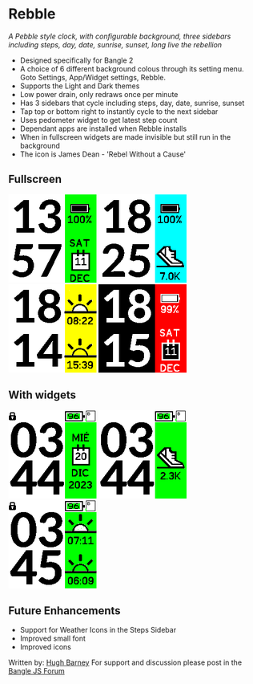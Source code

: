 # Rebble

   *A Pebble style clock, with configurable background, three sidebars including steps, day, date, sunrise, sunset, long live the rebellion*

* Designed specifically for Bangle 2
* A choice of 6 different background colous through its setting menu. Goto Settings, App/Widget settings, Rebble.
* Supports the Light and Dark themes
* Low power drain, only redraws once per minute
* Has 3 sidebars that cycle including steps, day, date, sunrise, sunset
* Tap top or bottom right to instantly cycle to the next sidebar
* Uses pedometer widget to get latest step count
* Dependant apps are installed when Rebble installs
* When in fullscreen widgets are made invisible but still run in the background
* The icon is James Dean - 'Rebel Without a Cause'

## Fullscreen

![](screenshot_rebble.png)
![](screenshot_rebble2.png)
![](screenshot_rebble3.png)
![](screenshot_rebble4.png)

## With widgets

![](screenshot_rebble_w1.png)
![](screenshot_rebble_w2.png)
![](screenshot_rebble_w3.png)

## Future Enhancements

* Support for Weather Icons in the Steps Sidebar
* Improved small font
* Improved icons

Written by: [Hugh Barney](https://github.com/hughbarney)  For support and discussion please post in the [Bangle JS Forum](http://forum.espruino.com/microcosms/1424/)
